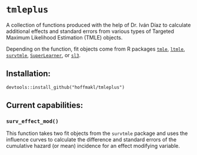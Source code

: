 # `tmleplus`

A collection of functions produced with the help of Dr. Iván Díaz to calculate additional effects and standard errors from various types of Targeted Maximum Likelihood Estimation (TMLE) objects.

Depending on the function, fit objects come from R packages [`tmle`](https://cran.r-project.org/web/packages/tmle/tmle.pdf), [`ltmle`](https://cran.r-project.org/web/packages/ltmle/ltmle.pdf), [`survtmle`](https://cran.r-project.org/web/packages/survtmle/survtmle.pdf), [`SuperLearner`](https://cran.r-project.org/web/packages/SuperLearner/SuperLearner.pdf), or [`sl3`](https://github.com/tlverse/sl3).

## Installation:

```devtools::install_github("hoffmakl/tmleplus")```

## Current capabilities:

### `surv_effect_mod()`

This function takes two fit objects from the `survtmle` package and uses the influence curves to calculate the difference and standard errors of the cumulative hazard (or mean) incidence for an effect modifying variable.

